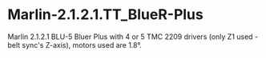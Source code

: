 # Marlin-2.1.2.1.TT_BlueR-Plus

Marlin 2.1.2.1 BLU-5 Bluer Plus with 4 or 5 TMC 2209 drivers (only Z1 used - belt sync's Z-axis), motors used are 1.8°.
